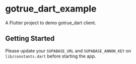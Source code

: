 # gotrue_dart_example

A Flutter project to demo gotrue_dart client.

## Getting Started

Please update your `SUPABASE_URL` and `SUPABASE_ANNON_KEY` on `lib/constants.dart` before starting the app.
